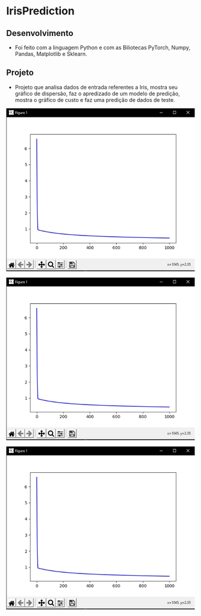# IrisPrediction
## Desenvolvimento
* Foi feito com a linguagem Python e com as Biliotecas PyTorch, Numpy, Pandas, Matplotlib e Sklearn.
## Projeto
* Projeto que analisa dados de entrada referentes a Iris, mostra seu gráfico de dispersão, faz o apredizado de um modelo de predição, mostra o gráfico de custo e faz uma predição de dados de teste.

<p align="center"> <img src="https://github.com/DarlanNoetzold/RegressaoSoftmax/blob/main/RegSoft01.jpg" />
<p align="center"> <img src="https://github.com/DarlanNoetzold/RegressaoSoftmax/blob/main/RegSoft01.jpg" />
<p align="center"> <img src="https://github.com/DarlanNoetzold/RegressaoSoftmax/blob/main/RegSoft01.jpg" />


